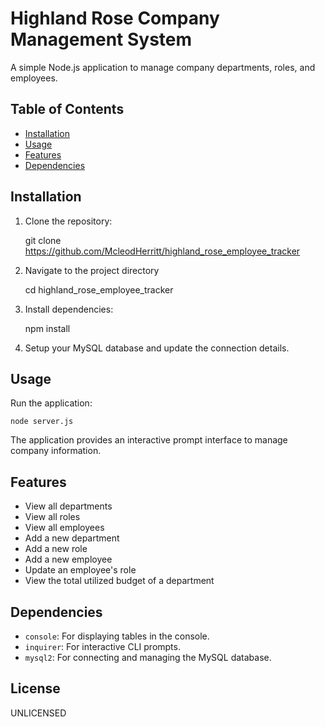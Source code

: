 # Highland Rose Company Management System

A simple Node.js application to manage company departments, roles, and employees.

## Table of Contents

- [Installation](#installation)
- [Usage](#usage)
- [Features](#features)
- [Dependencies](#dependencies)

## Installation

1. Clone the repository:

   git clone https://github.com/McleodHerritt/highland_rose_employee_tracker

2. Navigate to the project directory

   cd highland_rose_employee_tracker

3. Install dependencies:

   npm install

4. Setup your MySQL database and update the connection details.

## Usage

Run the application:

    node server.js

The application provides an interactive prompt interface to manage company information.

## Features

- View all departments
- View all roles
- View all employees
- Add a new department
- Add a new role
- Add a new employee
- Update an employee's role
- View the total utilized budget of a department

## Dependencies

- `console`: For displaying tables in the console.
- `inquirer`: For interactive CLI prompts.
- `mysql2`: For connecting and managing the MySQL database.

## License

UNLICENSED
